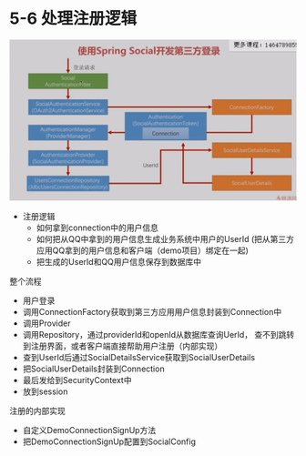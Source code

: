 # 5-6 处理注册逻辑

![](./img/5-6-处理注册逻辑.png)

* 注册逻辑
    * 如何拿到connection中的用户信息
    * 如何把从QQ中拿到的用户信息生成业务系统中用户的UserId
      (把从第三方应用QQ拿到的用户信息和客户端（demo项目）绑定在一起)
    * 把生成的UserId和QQ用户信息保存到数据库中

整个流程
* 用户登录
* 调用ConnectionFactory获取到第三方应用用户信息封装到Connection中
* 调用Provider
* 调用Repository，通过providerId和openId从数据库查询UerId，
  查不到跳转到注册界面，或者客户端直接帮助用户注册（内部实现）
* 查到UserId后通过SocialDetailsService获取到SocialUserDetails
* 把SocialUserDetails封装到Connection
* 最后发给到SecurityContext中
* 放到session

注册的内部实现
* 自定义DemoConnectionSignUp方法
* 把DemoConnectionSignUp配置到SocialConfig